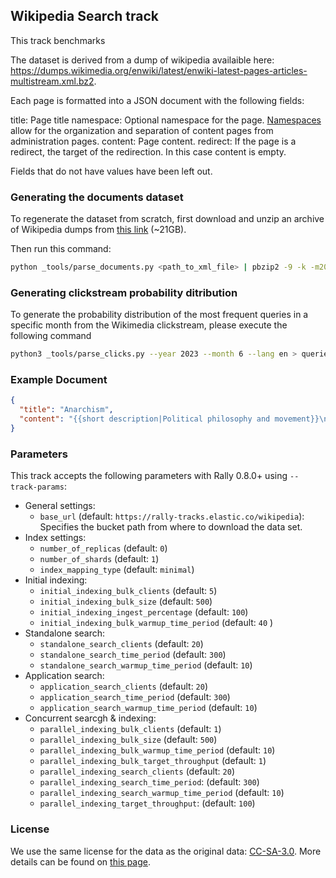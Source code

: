 ## Wikipedia Search track

This track benchmarks

The dataset is derived from a dump of wikipedia availaible here:
https://dumps.wikimedia.org/enwiki/latest/enwiki-latest-pages-articles-multistream.xml.bz2.

Each page is formatted into a JSON document with the following fields:

title: Page title
namespace: Optional namespace for the page. [Namespaces](https://en.wikipedia.org/wiki/Wikipedia:Namespace) allow for the organization and separation of content pages from administration pages.
content: Page content.
redirect: If the page is a redirect, the target of the redirection. In this case content is empty.

Fields that do not have values have been left out.

### Generating the documents dataset

To regenerate the dataset from scratch, first download and unzip an archive
of Wikipedia dumps from [this link](https://dumps.wikimedia.org/enwiki/latest/enwiki-latest-pages-articles-multistream.xml.bz2) (~21GB).

Then run this command:

```bash
python _tools/parse_documents.py <path_to_xml_file> | pbzip2 -9 -k -m2000 > pages.json.bz2
```

### Generating clickstream probability ditribution

To generate the probability distribution of the most frequent queries in a specific month from the Wikimedia clickstream, please execute the following command

```bash
python3 _tools/parse_clicks.py --year 2023 --month 6 --lang en > queries.csv
```

### Example Document

```json
{
  "title": "Anarchism",
  "content": "{{short description|Political philosophy and movement}}\n{{other uses}}\n{{redirect2|Anarchist|Anarchists|other uses|Anarchist (disambiguation)}}\n{{distinguish|Anarchy}}\n{{good article}}\n{{pp-semi-indef}}\n{{use British English|date=August 2021}}\n{{use dmy dates|date=August 2021}}\n{{Use shortened footnotes|date=May 2023}}\n{{anarchism sidebar}}\n{{basic forms of government}}\n\n'''Anarchism''' is a [[political philosophy]] and [[Political movement|movement]] that is skeptical of all justifications for [[authority]] and seeks to abolish the [[institutions]] it claims maintain unnecessary [[coercion]] and [[Social hierarchy|hierarchy]], typically including [[government]]s,<ref name=\":0\">{{Cite book |title=The Desk Encyclopedia of World History |publisher=[[Oxford University Press]] |year=2006 |isbn=978-0-7394-7809-7 |editor-last=Wright |editor-first=Edmund |location=New York |pages=20\u201321}}</ref> [[State (polity)|nation states]],{{sfn|Suissa|2019b|ps=: \"...as many anarchists have stressed, it is not government as such that they find objectionable, but the hierarchical forms of government associated with the nation state.\"}} [[law]] and [[law enforcement]],<ref name=\":0\" /> and [[capitalism]]. Anarchism advocates for the replacement of the state with [[Stateless society|stateless societies]] or other forms of [[Free association (communism and anarchism)|free associations]]. As a historically [[left-wing]] movement, this reading of anarchism is placed on the [[Far-left politics|farthest left]] of the [[political spectrum]], usually described as the [[libertarian]] wing of the [[socialist movement]] ([ ..."
}
```

### Parameters

This track accepts the following parameters with Rally 0.8.0+ using `--track-params`:
- General settings:
  - `base_url` (default: `https://rally-tracks.elastic.co/wikipedia`): Specifies the bucket path from where to download the data set.
- Index settings:
  - `number_of_replicas` (default: `0`)
  - `number_of_shards` (default: `1`)
  - `index_mapping_type` (default: `minimal`)
- Initial indexing:
  - `initial_indexing_bulk_clients` (default: `5`)
  - `initial_indexing_bulk_size` (default: `500`)
  - `initial_indexing_ingest_percentage` (default: `100`)
  - `initial_indexing_bulk_warmup_time_period` (default: `40` )
- Standalone search:
  - `standalone_search_clients` (default: `20`)
  - `standalone_search_time_period` (default: `300`)
  - `standalone_search_warmup_time_period` (default: `10`)
- Application search:
  - `application_search_clients` (default: `20`)
  - `application_search_time_period` (default: `300`)
  - `application_search_warmup_time_period` (default: `10`)
- Concurrent searcgh & indexing:
  - `parallel_indexing_bulk_clients` (default: `1`)
  - `parallel_indexing_bulk_size` (default: `500`)
  - `parallel_indexing_bulk_warmup_time_period` (default: `10`)
  - `parallel_indexing_bulk_target_throughput` (default: `1`)
  - `parallel_indexing_search_clients` (default: `20`)
  - `parallel_indexing_search_time_period`: (default: `300`)
  - `parallel_indexing_search_warmup_time_period` (default: `10`)
  - `parallel_indexing_target_throughput`: (default: `100`)

### License

We use the same license for the data as the original data: [CC-SA-3.0](http://creativecommons.org/licenses/by-sa/3.0/).
More details can be found on [this page](https://en.wikipedia.org/wiki/Wikipedia:Copyrights).
